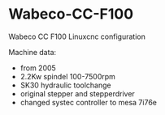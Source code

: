 # Wabeco-CC-F100
Wabeco CC F100 Linuxcnc configuration

Machine data:
- from 2005
- 2.2Kw spindel 100-7500rpm
- SK30 hydraulic toolchange
- original stepper and stepperdriver
- changed systec controller to mesa 7i76e
